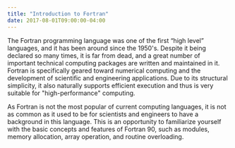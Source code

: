 ```yaml
---
title: "Introduction to Fortran"
date: 2017-08-01T09:00:00-04:00
---
```


The Fortran programming language was one of the first “high level” languages, and it has been around since the 1950's. Despite it being declared so many times, it is far from dead, and a great number of important technical computing packages are written and maintained in it. Fortran is specifically geared toward numerical computing and the development of scientific and engineering applications. Due to its structural simplicity, it also naturally supports efficient execution and thus is very suitable for "high-performance" computing.

As Fortran is not the most popular of current computing languages, it is not as common as it used to be for scientists and engineers to have a background in this language. This is an opportunity to familiarize yourself with the basic concepts and features of Fortran 90, such as modules, memory allocation, array operation, and routine overloading. 

